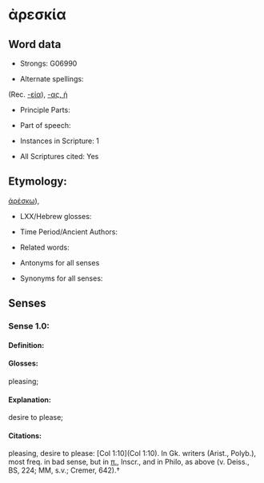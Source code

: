 # ἀρεσκία

<!-- Status: S2=NeedsEdits -->
<!-- Lexica used for edits:   -->

## Word data

* Strongs: G06990

* Alternate spellings:

(Rec. [-εία]()), [-ας, ἡ]()

* Principle Parts: 


* Part of speech: 


* Instances in Scripture: 1

* All Scriptures cited: Yes

## Etymology: 

[ἀρέσκω]()),

* LXX/Hebrew glosses: 


* Time Period/Ancient Authors: 


* Related words: 

* Antonyms for all senses

* Synonyms for all senses: 


## Senses 


### Sense  1.0: 

#### Definition: 

#### Glosses: 

pleasing; 

#### Explanation: 

desire to please; 

#### Citations: 

pleasing, desire to please: [Col 1:10](Col 1:10). In Gk. writers (Arist., Polyb.), most freq. in bad sense, but in [π.](), Inscr., and in Philo, as above (v. Deiss., BS, 224; MM, s.v.; Cremer, 642).†
